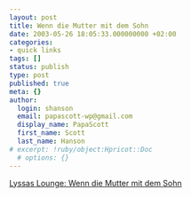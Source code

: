 ```yaml
---
layout: post
title: Wenn die Mutter mit dem Sohn
date: 2003-05-26 18:05:33.000000000 +02:00
categories:
- quick links
tags: []
status: publish
type: post
published: true
meta: {}
author:
  login: shanson
  email: papascott-wp@gmail.com
  display_name: PapaScott
  first_name: Scott
  last_name: Hanson
# excerpt: !ruby/object:Hpricot::Doc
  # options: {}
---
```

<p><a title="Double Voyeur" href="http://lyssaslounge.diaryland.com/030526_35.html">Lyssas Lounge: Wenn die Mutter mit dem Sohn</a></p>
